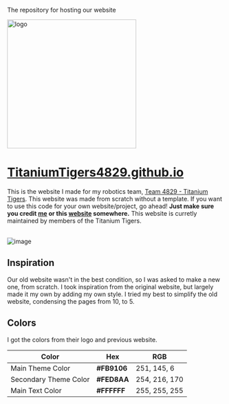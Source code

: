 The repository for hosting our website

<img src="https://titaniumtigers4829.github.io/images/Titanium%20Tigers%20Logo.webp" alt="logo" width="300"/>

# [TitaniumTigers4829.github.io](https://TitaniumTigers4829.github.io/)
This is the website I made for my robotics team,
[Team 4829 - Titanium Tigers](https://www.titaniumtigers4829.com/). 
This website was made from scratch without a template.
If you want to use this code for your own website/project, go ahead!
**Just make sure you credit [me](https://github.com/JacksonElia) or this [website](https://TitaniumTigers4829.github.io/) somewhere.** This website is curretly maintained by members of the Titanium Tigers. 

\
![image](https://user-images.githubusercontent.com/85963782/204837257-3f9946c4-7596-47b6-8c8f-02860def7816.png)

## Inspiration
Our old website wasn't in the best condition, so I was asked to make a new one, from scratch. I took inspiration from the original website, but largely made it my own by adding my own style. I tried my best to simplify the old website, condensing the pages from 10, to 5.

## Colors
I got the colors from their logo and previous website.

| Color                   | Hex              | RGB           | 
| ----------------------- | ---------------- | ------------- |
| Main Theme Color        | **#FB9106**      | 251, 145, 6   |
| Secondary Theme Color   | **#FED8AA**      | 254, 216, 170 |
| Main Text Color         | **#FFFFFF**      | 255, 255, 255 |
